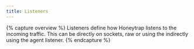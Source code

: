 ```yaml
---
title: Listeners
---
```


{% capture overview %}
Listeners define how Honeytrap listens to the incoming traffic. This can be directly on sockets, raw or using the indirectly using the agent listener.
{% endcapture %}

